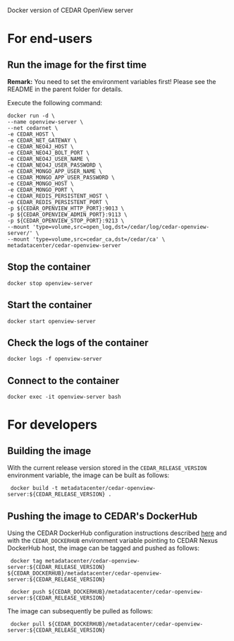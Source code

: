 Docker version of CEDAR OpenView server

# For end-users

## Run the image for the first time

**Remark:** You need to set the environment variables first! Please see the README in the parent folder for details.

Execute the following command:

````
docker run -d \
--name openview-server \
--net cedarnet \
-e CEDAR_HOST \
-e CEDAR_NET_GATEWAY \
-e CEDAR_NEO4J_HOST \
-e CEDAR_NEO4J_BOLT_PORT \
-e CEDAR_NEO4J_USER_NAME \
-e CEDAR_NEO4J_USER_PASSWORD \
-e CEDAR_MONGO_APP_USER_NAME \
-e CEDAR_MONGO_APP_USER_PASSWORD \
-e CEDAR_MONGO_HOST \
-e CEDAR_MONGO_PORT \
-e CEDAR_REDIS_PERSISTENT_HOST \
-e CEDAR_REDIS_PERSISTENT_PORT \
-p ${CEDAR_OPENVIEW_HTTP_PORT}:9013 \
-p ${CEDAR_OPENVIEW_ADMIN_PORT}:9113 \
-p ${CEDAR_OPENVIEW_STOP_PORT}:9213 \
--mount 'type=volume,src=open_log,dst=/cedar/log/cedar-openview-server/' \
--mount 'type=volume,src=cedar_ca,dst=/cedar/ca' \
metadatacenter/cedar-openview-server
````

## Stop the container

    docker stop openview-server

## Start the container

    docker start openview-server

## Check the logs of the container

    docker logs -f openview-server

## Connect to the container

    docker exec -it openview-server bash

# For developers

## Building the image

With the current release version stored in the `CEDAR_RELEASE_VERSION` environment variable, the image can be built as follows:

     docker build -t metadatacenter/cedar-openview-server:${CEDAR_RELEASE_VERSION} .

## Pushing the image to CEDAR's DockerHub

Using the CEDAR DockerHub configuration instructions described [here](https://github.com/metadatacenter/cedar-conf/wiki/Configuring-Docker-to-use-the-CEDAR-Nexus-DockerHub) and with the `CEDAR_DOCKERHUB` environment variable pointing to CEDAR Nexus DockerHub host, the image can be tagged and pushed as follows:

     docker tag metadatacenter/cedar-openview-server:${CEDAR_RELEASE_VERSION} ${CEDAR_DOCKERHUB}/metadatacenter/cedar-openview-server:${CEDAR_RELEASE_VERSION}

     docker push ${CEDAR_DOCKERHUB}/metadatacenter/cedar-openview-server:${CEDAR_RELEASE_VERSION}

The image can subsequently be pulled as follows:

     docker pull ${CEDAR_DOCKERHUB}/metadatacenter/cedar-openview-server:${CEDAR_RELEASE_VERSION}
